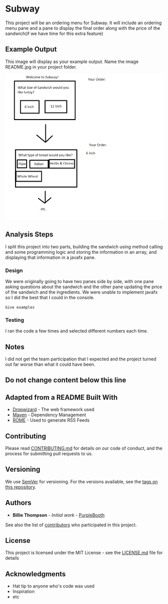 # Subway

This project will be an ordering menu for Subway. It will include an ordering menu pane and a pane to display the final order along with the price of the sandwich(if we have time for this extra feature)

## Example Output

This image will display as your example output. Name the image README.jpg in your project folder.

![Sample Output](README.jpg)

## Analysis Steps
I split this project into two parts, building the sandwich using method calling and some programming logic and storing the information in an array, 
and displaying that information in a javafx pane.


### Design
We were originally going to have two panes side by side, with one pane asking questions about the sandwich and the other pane updating the price of the sandwich and the ingredients.
We were unable to implement javafx so I did the best that I could in the console.


```
Give examples
```

### Testing

I ran the code a few times and selected different numbers each time.

## Notes

I did not get the team participation that I expected and the project turned out far worse than what it could have been.

## Do not change content below this line
## Adapted from a README Built With

* [Dropwizard](http://www.dropwizard.io/1.0.2/docs/) - The web framework used
* [Maven](https://maven.apache.org/) - Dependency Management
* [ROME](https://rometools.github.io/rome/) - Used to generate RSS Feeds

## Contributing

Please read [CONTRIBUTING.md](https://gist.github.com/PurpleBooth/b24679402957c63ec426) for details on our code of conduct, and the process for submitting pull requests to us.

## Versioning

We use [SemVer](http://semver.org/) for versioning. For the versions available, see the [tags on this repository](https://github.com/your/project/tags). 

## Authors

* **Billie Thompson** - *Initial work* - [PurpleBooth](https://github.com/PurpleBooth)

See also the list of [contributors](https://github.com/your/project/contributors) who participated in this project.

## License

This project is licensed under the MIT License - see the [LICENSE.md](LICENSE.md) file for details

## Acknowledgments

* Hat tip to anyone who's code was used
* Inspiration
* etc
